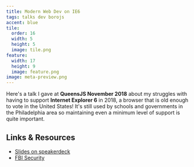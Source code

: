 ```yaml
---
title: Modern Web Dev on IE6
tags: talks dev borojs
accent: blue
tile:
  order: 16
  width: 5
  height: 5
  image: tile.png
feature:
  width: 17
  height: 9
  image: feature.png
image: meta-preview.png
---
```


Here's a talk I gave at **QueensJS November 2018** about my struggles with having to support **Internet Explorer 6** in 2018, a browser that is old enough to vote in the United States! It's still used by schools and governments in the Philadelphia area so maintaining even a minimum level of support is quite important.

<script async class="speakerdeck-embed" data-id="a01f6d6764574986a413703a4c3a8ab4" data-ratio="1.33333333333333" src="//speakerdeck.com/assets/embed.js"></script>

## Links & Resources

- [Slides on speakerdeck](https://speakerdeck.com/pixely/ie6-like-its-2018)
- [FBI Security](http://www.fbisecurity.com)
